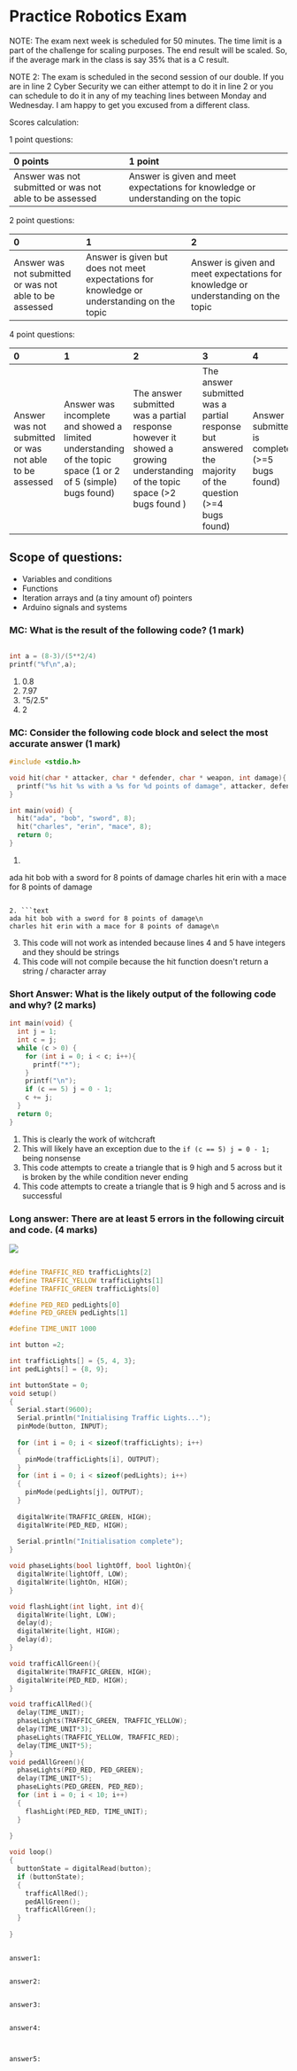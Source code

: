 <style>
  table {width: 100%;}
</style>

# Practice Robotics  Exam

NOTE: The exam next week is scheduled for 50 minutes. The time limit is a part of the challenge for scaling purposes. The end result will be scaled. So, if the average mark in the class is say 35% that is a C result.

NOTE 2: The exam is scheduled in the second session of our double. If you are in line 2 Cyber Security we can either attempt to do it in line 2 or you can schedule to do it in any of my teaching lines between Monday and Wednesday. I am happy to get you excused from a different class. 

Scores calculation: 

1 point questions: 

0 points | 1 point
:-- | :--
Answer was not submitted or was not able to be assessed | Answer is given and meet expectations for knowledge or understanding on the topic

2 point questions: 

0 | 1 | 2
:--|:--|:--
Answer was not submitted or was not able to be assessed |  Answer is given but does not meet expectations for knowledge or understanding on the topic | Answer is given and meet expectations for knowledge or understanding on the topic

4 point questions: 

0 | 1 | 2 | 3 | 4
:--|:--|:--|:--|:--
Answer was not submitted or was not able to be assessed | Answer was incomplete and showed a limited understanding of the topic space (1 or 2 of 5 (simple) bugs found) | The answer submitted was a partial response however it showed a growing understanding of the topic space (>2 bugs found ) | The answer submitted was a partial response but answered the majority of the question (>=4 bugs found) | Answer submitted is complete (>=5 bugs found)

## Scope of questions: 

* Variables and conditions
* Functions
* Iteration arrays and (a tiny amount of) pointers
* Arduino signals and systems

### MC: What is the result of the following code? (1 mark)

```cpp

int a = (8-3)/(5**2/4)
printf("%f\n",a);

```

1. 0.8
2. 7.97
3. "5/2.5"
4. 2

### MC: Consider the following code block and select the most accurate answer (1 mark)

```cpp
#include <stdio.h>

void hit(char * attacker, char * defender, char * weapon, int damage){
  printf("%s hit %s with a %s for %d points of damage", attacker, defender, weapon, damage);
}

int main(void) {
  hit("ada", "bob", "sword", 8);
  hit("charles", "erin", "mace", 8);
  return 0;
}
```

1. ```text
ada hit bob with a sword for 8 points of damage
charles hit erin with a mace for 8 points of damage
```

2. ```text
ada hit bob with a sword for 8 points of damage\n
charles hit erin with a mace for 8 points of damage\n
```

3. This code will not work as intended because lines 4 and 5 have integers and they should be strings
4. This code will not compile because the hit function doesn't return a string / character array

### Short Answer: What is the likely output of the following code and why? (2 marks)

```cpp
int main(void) {
  int j = 1;
  int c = j;
  while (c > 0) {
    for (int i = 0; i < c; i++){
      printf("*");
    }
    printf("\n");
    if (c == 5) j = 0 - 1;
    c += j;
  }
  return 0;
}
```

1. This is clearly the work of witchcraft
2. This will likely have an exception due to the `if (c == 5) j = 0 - 1;` being nonsense
3. This code attempts to create a triangle that is 9 high and 5 across but it is broken by the while condition never ending
4. This code attempts to create a triangle that is 9 high and 5 across and is successful

### Long answer: There are at least 5 errors in the following circuit and code. (4 marks)

![](2022-03-31-13-03-13.png)

```cpp

#define TRAFFIC_RED trafficLights[2]
#define TRAFFIC_YELLOW trafficLights[1]
#define TRAFFIC_GREEN trafficLights[0]

#define PED_RED pedLights[0]
#define PED_GREEN pedLights[1]

#define TIME_UNIT 1000

int button =2; 

int trafficLights[] = {5, 4, 3};
int pedLights[] = {8, 9};

int buttonState = 0;
void setup()
{
  Serial.start(9600);
  Serial.println("Initialising Traffic Lights...");
  pinMode(button, INPUT);
  
  for (int i = 0; i < sizeof(trafficLights); i++)
  {
    pinMode(trafficLights[i], OUTPUT);
  }
  for (int i = 0; i < sizeof(pedLights); i++)
  {
    pinMode(pedLights[j], OUTPUT);
  }
  
  digitalWrite(TRAFFIC_GREEN, HIGH);
  digitalWrite(PED_RED, HIGH);
  
  Serial.println("Initialisation complete");
}

void phaseLights(bool lightOff, bool lightOn){
  digitalWrite(lightOff, LOW);
  digitalWrite(lightOn, HIGH);
}

void flashLight(int light, int d){
  digitalWrite(light, LOW);
  delay(d);
  digitalWrite(light, HIGH);
  delay(d);    
}

void trafficAllGreen(){
  digitalWrite(TRAFFIC_GREEN, HIGH);
  digitalWrite(PED_RED, HIGH);
}

void trafficAllRed(){
  delay(TIME_UNIT);
  phaseLights(TRAFFIC_GREEN, TRAFFIC_YELLOW);
  delay(TIME_UNIT*3);
  phaseLights(TRAFFIC_YELLOW, TRAFFIC_RED);
  delay(TIME_UNIT*5);
}
void pedAllGreen(){
  phaseLights(PED_RED, PED_GREEN);
  delay(TIME_UNIT*5);
  phaseLights(PED_GREEN, PED_RED);
  for (int i = 0; i < 10; i++)
  {
    flashLight(PED_RED, TIME_UNIT);
  }
  
}

void loop()
{
  buttonState = digitalRead(button);
  if (buttonState);
  {
    trafficAllRed();
    pedAllGreen();
    trafficAllGreen();
  }
  
}

```

```text

answer1: 


answer2: 


answer3:


answer4:



answer5:



```
